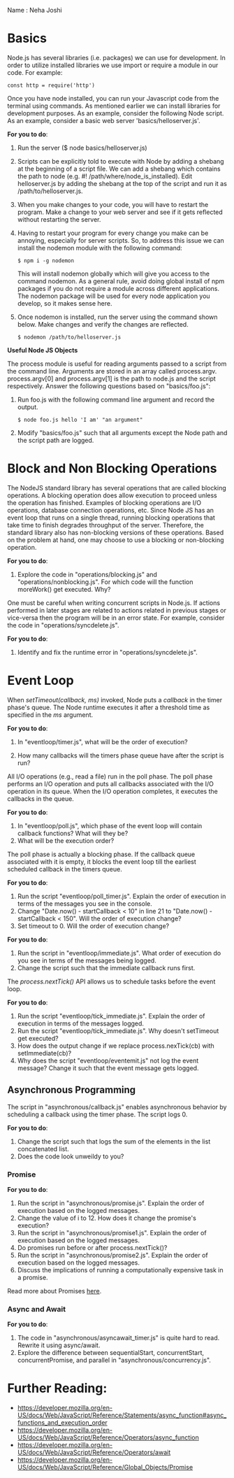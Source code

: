 Name : Neha Joshi

# Basics

Node.js has several libraries (i.e. packages) we can use for development. In order to utilize installed libraries we use import or require a module in our code. For example:
    
    const http = require('http')

Once you have node installed, you can run your Javascript code from the terminal using commands. As mentioned earlier we can install libraries for development purposes. As an example, consider the following Node script.
As an example, consider a basic web server 'basics/helloserver.js'.

**For you to do**:

1. Run the server ($ node basics/helloserver.js)

2. Scripts can be explicitly told to execute with Node by adding a shebang at the beginning of a script file. We can add a shebang which contains the path to node (e.g. #! /path/where/node_is_installed). 
Edit helloserver.js by adding the shebang at the top of the script and run it as /path/to/helloserver.js. 

3. When you make changes to your code, you will have to restart the program. Make a change to your web server and see if it gets reflected without restarting the server.

4. Having to restart your program for every change you make can be annoying, especially for server scripts. So, to address this issue we can install the nodemon module with the following command:

    `$ npm i -g nodemon`

    This will install nodemon globally which will give you access to the command nodemon. As a general rule, avoid doing global install of npm packages if you do not require a module across different applications. The nodemon package will be used for every node application you develop, so it makes sense here. 

5. Once nodemon is installed, run the server using the command shown below. Make changes and verify the changes are reflected.

    `$ nodemon /path/to/helloserver.js`

**Useful Node JS Objects**

The process module is useful for reading arguments passed to a script from the command line. Arguments are stored in an array called process.argv. process.argv[0] and process.argv[1] is the path to node.js and the script respectively.
Answer the following questions based on "basics/foo.js":

1. Run foo.js with the following command line argument and record the output.

    `$ node foo.js hello 'I am' "an argument"`

2. Modify "basics/foo.js" such that all arguments except the Node path and the script path are logged.

# Block and Non Blocking Operations

The NodeJS standard library has several operations that are called blocking operations. A blocking operation does allow execution to proceed unless the operation has finished. Examples of blocking operations are I/O operations, database connection operations, etc. Since Node JS has an event loop that runs on a single thread, running blocking operations that take time to finish degrades throughput of the server. Therefore, the standard library also has non-blocking versions of these operations. Based on the problem at hand, one may choose to use a blocking or non-blocking operation. 

**For you to do**:

1. Explore the code in "operations/blocking.js" and "operations/nonblocking.js". For which code will the function moreWork() get executed. Why?

One must be careful when writing concurrent scripts in Node.js. If actions performed in later stages are related to actions related in previous stages or vice-versa then the program will be in an error state. 
For example, consider the code in "operations/syncdelete.js".

**For you to do**:

1. Identify and fix the runtime error in "operations/syncdelete.js".

# Event Loop

When *setTimeout(callback, ms)* invoked, Node puts a *callback* in the timer phase's queue. The Node runtime executes it after a threshold time as specified in the *ms* argument.

**For you to do**:

1. In "eventloop/timer.js", what will be the order of execution?

2. How many callbacks will the timers phase queue have after the script is run? 

All I/O operations (e.g., read a file) run in the poll phase. The poll phase performs an I/O operation and puts all callbacks associated with the I/O operation in its queue. When the I/O operation completes, it executes the callbacks in the queue. 

**For you to do**:
1. In "eventloop/poll.js", which phase of the event loop will contain callback functions? What will they be?
2. What will be the execution order?

The poll phase is actually a blocking phase. If the callback queue associated with it is empty, it blocks the event loop till the earliest scheduled callback in the timers queue.

**For you to do**:
1. Run the script "eventloop/poll_timer.js". Explain the order of execution in terms of the messages you see in the console.
2. Change "Date.now() - startCallback < 10" in line 21 to "Date.now() - startCallback < 150". Will the order of execution change?
3. Set timeout to 0. Will the order of execution change?

**For you to do**:
1. Run the script in "eventloop/immediate.js". What order of execution do you see in terms of the messages being logged.
2. Change the script such that the immediate callback runs first.

The *process.nextTick()* API allows us to schedule tasks before the event loop.

**For you to do**:
1. Run the script "eventloop/tick_immediate.js". Explain the order of execution in terms of the messages logged.
2. Run the script "eventloop/tick_immediate.js". Why doesn't setTimeout get executed? 
3. How does the output change if we replace process.nexTick(cb) with setImmediate(cb)?
4. Why does the script "eventloop/eventemit.js" not log the event message? Change it such that the event message gets logged.


## Asynchronous Programming

The script in "asynchronous/callback.js" enables asynchronous behavior by scheduling a callback using the timer phase.
The script logs 0.

**For you to do**:

1. Change the script such that logs the sum of the elements in the list concatenated list.
2. Does the code look unweildy to you?

### Promise

**For you to do**:

1. Run the script in "asynchronous/promise.js". Explain the order of execution based on the logged messages.
2. Change the value of i to 12. How does it change the promise's execution?
3. Run the script in "asynchronous/promise1.js". Explain the order of execution based on the logged messages.
4. Do promises run before or after process.nextTick()?
5. Run the script in "asynchronous/promise2.js". Explain the order of execution based on the logged messages.
6. Discuss the implications of running a computationally expensive task in a promise.

Read more about Promises [here](https://developer.mozilla.org/en-US/docs/Web/JavaScript/Guide/Using_promises#common_mistakes).

### Async and Await

**For you to do**:
1. The code in "asynchronous/asyncawait_timer.js" is quite hard to read. Rewrite it using async/await.
2. Explore the difference between sequentialStart, concurrentStart, concurrentPromise, and parallel in "asynchronous/concurrency.js".


# Further Reading:
-	https://developer.mozilla.org/en-US/docs/Web/JavaScript/Reference/Statements/async_function#async_functions_and_execution_order
-	https://developer.mozilla.org/en-US/docs/Web/JavaScript/Reference/Operators/async_function
-	https://developer.mozilla.org/en-US/docs/Web/JavaScript/Reference/Operators/await
-	https://developer.mozilla.org/en-US/docs/Web/JavaScript/Reference/Global_Objects/Promise
